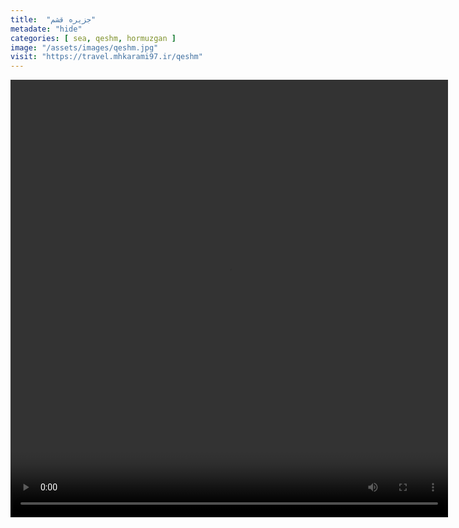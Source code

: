 ```yaml
---
title:  "جزیره قشم"
metadate: "hide"
categories: [ sea, qeshm, hormuzgan ]
image: "/assets/images/qeshm.jpg"
visit: "https://travel.mhkarami97.ir/qeshm"
---
```


<p align="center">
<video width="700" height="700" controls>
  <source src="/assets/vidoes/qeshm.mp4" type="video/mp4">
</video>
</p>
